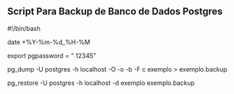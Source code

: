 ## Script Para Backup de Banco de Dados Postgres

#!/bin/bash

date +%Y-%m-%d_%H-%M

export pgpassword = " 12345"

pg_dump -U postgres -h localhost -O -o -b -F c exemplo > exemplo.backup

pg_restore -U postgres -h localhost -d exemplo exemplo.backup


